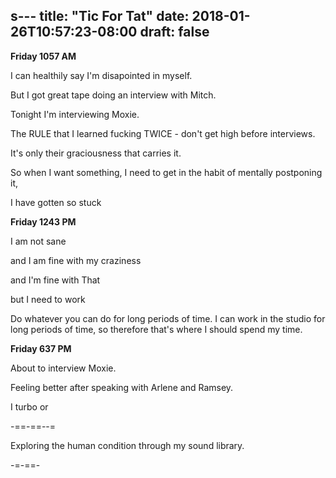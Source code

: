 s---
title: "Tic For Tat"
date: 2018-01-26T10:57:23-08:00
draft: false
---

**Friday 1057 AM**

I can healthily say I'm disapointed in myself.

But I got great tape doing an interview with Mitch.

Tonight I'm interviewing Moxie.

The RULE that I learned fucking TWICE - don't get high before interviews.

It's only their graciousness that carries it.

So when I want something, I need to get in the habit of mentally postponing it,  

I have gotten so stuck


**Friday 1243 PM**

I am not sane

and I am fine with my craziness

and I'm fine with That

but I need to work

Do whatever you can do for long periods of time. I can work in the studio for long periods of time, so therefore that's where I should spend my time.



**Friday 637 PM**

About to interview Moxie.

Feeling better after speaking with Arlene and Ramsey.



I turbo or


-==-==--=

Exploring the human condition through my sound library.



-=-==-
